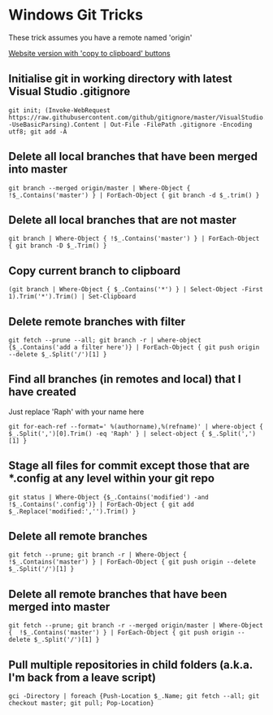 # Windows Git Tricks
These trick assumes you have a remote named 'origin'

[Website version with 'copy to clipboard' buttons](https://gittricks.raph.ws/)

## Initialise git in working directory with latest Visual Studio .gitignore
    git init; (Invoke-WebRequest https://raw.githubusercontent.com/github/gitignore/master/VisualStudio.gitignore -UseBasicParsing).Content | Out-File -FilePath .gitignore -Encoding utf8; git add -A

## Delete all local branches that have been merged into master
    git branch --merged origin/master | Where-Object {  !$_.Contains('master') } | ForEach-Object { git branch -d $_.trim() }

## Delete all local branches that are not master
    git branch | Where-Object { !$_.Contains('master') } | ForEach-Object { git branch -D $_.Trim() }

## Copy current branch to clipboard
    (git branch | Where-Object { $_.Contains('*') } | Select-Object -First 1).Trim('*').Trim() | Set-Clipboard

## Delete remote branches with filter
    git fetch --prune --all; git branch -r | where-object {$_.Contains('add a filter here')} | ForEach-Object { git push origin --delete $_.Split('/')[1] }

## Find all branches (in remotes and local) that I have created
Just replace 'Raph' with your name here

    git for-each-ref --format=' %(authorname),%(refname)' | where-object { $_.Split(',')[0].Trim() -eq 'Raph' } | select-object { $_.Split(',')[1] }

## Stage all files for commit except those that are *.config at any level within your git repo
    git status | Where-Object {$_.Contains('modified') -and !$_.Contains('.config')} | ForEach-Object { git add $_.Replace('modified:','').Trim() }

## Delete all remote branches
    git fetch --prune; git branch -r | Where-Object {  !$_.Contains('master') } | ForEach-Object { git push origin --delete $_.Split('/')[1] }

## Delete all remote branches that have been merged into master
    git fetch --prune; git branch -r --merged origin/master | Where-Object {  !$_.Contains('master') } | ForEach-Object { git push origin --delete $_.Split('/')[1] }
    
## Pull multiple repositories in child folders (a.k.a. I'm back from a leave script)
    gci -Directory | foreach {Push-Location $_.Name; git fetch --all; git checkout master; git pull; Pop-Location}
